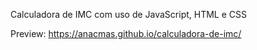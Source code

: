 Calculadora de IMC com uso de JavaScript, HTML e CSS

Preview:
https://anacmas.github.io/calculadora-de-imc/
